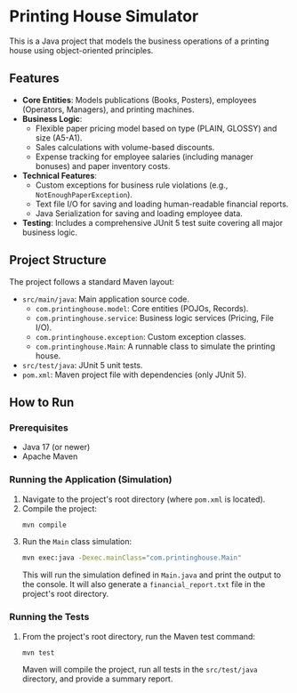 # Printing House Simulator

This is a Java project that models the business operations of a printing house using object-oriented principles.

## Features

* **Core Entities**: Models publications (Books, Posters), employees (Operators, Managers), and printing machines.
* **Business Logic**:
    * Flexible paper pricing model based on type (PLAIN, GLOSSY) and size (A5-A1).
    * Sales calculations with volume-based discounts.
    * Expense tracking for employee salaries (including manager bonuses) and paper inventory costs.
* **Technical Features**:
    * Custom exceptions for business rule violations (e.g., `NotEnoughPaperException`).
    * Text file I/O for saving and loading human-readable financial reports.
    * Java Serialization for saving and loading employee data.
* **Testing**: Includes a comprehensive JUnit 5 test suite covering all major business logic.

## Project Structure

The project follows a standard Maven layout:

* `src/main/java`: Main application source code.
    * `com.printinghouse.model`: Core entities (POJOs, Records).
    * `com.printinghouse.service`: Business logic services (Pricing, File I/O).
    * `com.printinghouse.exception`: Custom exception classes.
    * `com.printinghouse.Main`: A runnable class to simulate the printing house.
* `src/test/java`: JUnit 5 unit tests.
* `pom.xml`: Maven project file with dependencies (only JUnit 5).

## How to Run

### Prerequisites

* Java 17 (or newer)
* Apache Maven

### Running the Application (Simulation)

1.  Navigate to the project's root directory (where `pom.xml` is located).
2.  Compile the project:
    ```bash
    mvn compile
    ```
3.  Run the `Main` class simulation:
    ```bash
    mvn exec:java -Dexec.mainClass="com.printinghouse.Main"
    ```
    This will run the simulation defined in `Main.java` and print the output to the console. It will also generate a `financial_report.txt` file in the project's root directory.

### Running the Tests

1.  From the project's root directory, run the Maven test command:
    ```bash
    mvn test
    ```
    Maven will compile the project, run all tests in the `src/test/java` directory, and provide a summary report.
